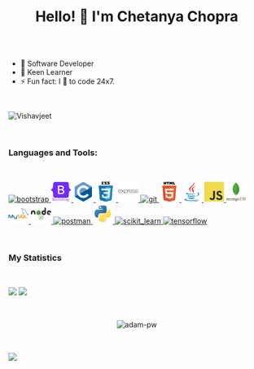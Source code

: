 <h1 align="center">
  <b>Hello! 👋 I'm Chetanya Chopra</b>
</h1>

<br>

<br>

- 🔭 Software Developer
- 👯 Keen Learner
- ⚡ Fun fact: I 💖 to code 24x7. 

<br>

<p align="left"> <img src="https://komarev.com/ghpvc/?username=chetanyachopra&label=Profile%20views&color=0e75b6&style=flat" alt="Vishavjeet" /> </p>

<br>


<h3 align="left">Languages and Tools:</h3>
<br>
<p align="left"> <a href="https://angularjs.org/" target="_blank"> <img src="https://img.icons8.com/color/50/000000/angularjs.png" alt="bootstrap" width="40" height="40"/> </a> <a href="https://getbootstrap.com" target="_blank"> <img src="https://raw.githubusercontent.com/devicons/devicon/master/icons/bootstrap/bootstrap-plain-wordmark.svg" alt="bootstrap" width="40" height="40"/> </a> <a href="https://www.cprogramming.com/" target="_blank"> <img src="https://raw.githubusercontent.com/devicons/devicon/master/icons/c/c-original.svg" alt="c" width="40" height="40"/> </a> <a href="https://www.w3schools.com/css/" target="_blank"> <img src="https://raw.githubusercontent.com/devicons/devicon/master/icons/css3/css3-original-wordmark.svg" alt="css3" width="40" height="40"/> </a> <a href="https://expressjs.com" target="_blank"> <img src="https://raw.githubusercontent.com/devicons/devicon/master/icons/express/express-original-wordmark.svg" alt="express" width="40" height="40"/> </a> <a href="https://git-scm.com/" target="_blank"> <img src="https://www.vectorlogo.zone/logos/git-scm/git-scm-icon.svg" alt="git" width="40" height="40"/> </a> <a href="https://www.w3.org/html/" target="_blank"> <img src="https://raw.githubusercontent.com/devicons/devicon/master/icons/html5/html5-original-wordmark.svg" alt="html5" width="40" height="40"/> </a> <a href="https://www.java.com" target="_blank"> <img src="https://raw.githubusercontent.com/devicons/devicon/master/icons/java/java-original.svg" alt="java" width="40" height="40"/> </a> <a href="https://developer.mozilla.org/en-US/docs/Web/JavaScript" target="_blank"> <img src="https://raw.githubusercontent.com/devicons/devicon/master/icons/javascript/javascript-original.svg" alt="javascript" width="40" height="40"/> </a> <a href="https://www.mongodb.com/" target="_blank"> <img src="https://raw.githubusercontent.com/devicons/devicon/master/icons/mongodb/mongodb-original-wordmark.svg" alt="mongodb" width="40" height="40"/> </a> <a href="https://www.mysql.com/" target="_blank"> <img src="https://raw.githubusercontent.com/devicons/devicon/master/icons/mysql/mysql-original-wordmark.svg" alt="mysql" width="40" height="40"/> </a> <a href="https://nodejs.org" target="_blank"> <img src="https://raw.githubusercontent.com/devicons/devicon/master/icons/nodejs/nodejs-original-wordmark.svg" alt="nodejs" width="40" height="40"/> </a> <a href="https://postman.com" target="_blank"> <img src="https://www.vectorlogo.zone/logos/getpostman/getpostman-icon.svg" alt="postman" width="40" height="40"/> </a> <a href="https://www.python.org" target="_blank"> <img src="https://raw.githubusercontent.com/devicons/devicon/master/icons/python/python-original.svg" alt="python" width="40" height="40"/> </a> </a> <a href="https://scikit-learn.org/" target="_blank"> <img src="https://upload.wikimedia.org/wikipedia/commons/0/05/Scikit_learn_logo_small.svg" alt="scikit_learn" width="40" height="40"/> </a> <a href="https://www.tensorflow.org" target="_blank"> <img src="https://www.vectorlogo.zone/logos/tensorflow/tensorflow-icon.svg" alt="tensorflow" width="40" height="40"/> </a> </p>

<br>

<h3 align="left">My Statistics</h3>
<br/>
<p align="left">
  <img width="49.5%" src="https://github-readme-stats.vercel.app/api?username=chetanyachopra&show_icons=true&theme=gruvbox&hide_border=true" />
    <img width="49.5%" src="https://github-readme-streak-stats.herokuapp.com/?user=chetanyachopra&theme=gruvbox&hide_border=true" />
  </a>
</p>
<br>

<p align="center"><img align="center"
    src="https://github-readme-stats.vercel.app/api/top-langs?username=chetanyachopra&show_icons=true&locale=en&theme=gruvbox&hide_border=true&layout=compact"
    alt="adam-pw" 
    bg_color=#808080/></p>
<br>

<p>
<img align="center" src="https://activity-graph.herokuapp.com/graph?username=chetanyachopra&custom_title=Vishavjeet's%20Contribution%20Graph&theme=gruvbox&bg_color=282828&hide_border=true&line=d1a01f&point=c58545" />
</p>

